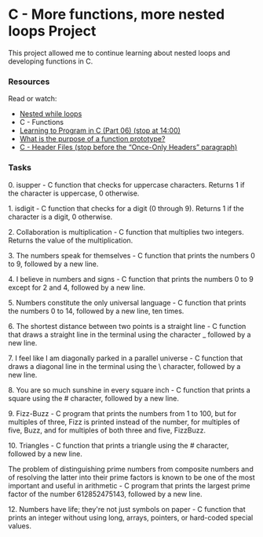 <h1>C - More functions, more nested loops Project</h1>
<p>This project allowed me to continue learning about nested loops and developing functions in C.</p>
<h3>Resources</h3>
<p>Read or watch:</p>

<ul>
<li><a href="https://intranet.alxswe.com/rltoken/aDRkFzUkVysnD94Dpm3w5g">Nested while loops</a></li>
<li><a href="https://intranet.alxswe.com/rltoken/zf4IZeoe0yFZL2X7_nznQQ"></a>C - Functions</li>
<li><a href="Learning to Program in C (Part 06) (stop at 14:00)">Learning to Program in C (Part 06) (stop at 14:00)</a></li>
<li><a href="https://intranet.alxswe.com/rltoken/pUXhvD6-xl5BbWyj1AhCEA">What is the purpose of a function prototype?</a></li>
<li><a href="https://intranet.alxswe.com/rltoken/IFY075ffrszSJvHqPAa-zQ">C - Header Files (stop before the “Once-Only Headers” paragraph)</a></li>
</ul>

<h3>Tasks</h3>
<p>
0. isupper -  C function that checks for uppercase characters. Returns 1 if the character is uppercase, 0 otherwise.</p>

<p>1. isdigit - C function that checks for a digit (0 through 9). Returns 1 if the character is a digit, 0 otherwise.</p>

<p>2. Collaboration is multiplication -  C function that multiplies two integers. Returns the value of the multiplication.</p>

<p>3. The numbers speak for themselves - C function that prints the numbers 0 to 9, followed by a new line.</p>

<p>4. I believe in numbers and signs - C function that prints the numbers 0 to 9 except for 2 and 4, followed by a new line.</p>

<p>5. Numbers constitute the only universal language - C function that prints the numbers 0 to 14, followed by a new line, ten times.</p>

<p>6. The shortest distance between two points is a straight line - C function that draws a straight line in the terminal using the character _ followed by a new line. </P>
<p>7. I feel like I am diagonally parked in a parallel universe - C function that draws a diagonal line in the terminal using the \ character, followed by a new line.</p>
<p>8. You are so much sunshine in every square inch - C function that prints a square using the # character, followed by a new line.</p>
<p> 9. Fizz-Buzz - C program that prints the numbers from 1 to 100, but for multiples of three, Fizz is printed instead of the number, for multiples of five, Buzz, and for multiples of both three and five, FizzBuzz.</p>
<p>10. Triangles - C function that prints a triangle using the # character, followed by a new line.</p>
<p>The problem of distinguishing prime numbers from composite numbers and of resolving the latter into their prime factors is known to be one of the most important and useful in arithmetic - C program that prints the largest prime factor of the number 612852475143, followed by a new line.</p>
<p>12. Numbers have life; they're not just symbols on paper - C function that prints an integer without using long, arrays, pointers, or hard-coded special values.</p>
